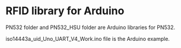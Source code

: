 # RFID library for Arduino

PN532 folder and PN532_HSU folder are Arduino libraries for PN532.

iso14443a_uid_Uno_UART_V4_Work.ino file is the Arduino example.
